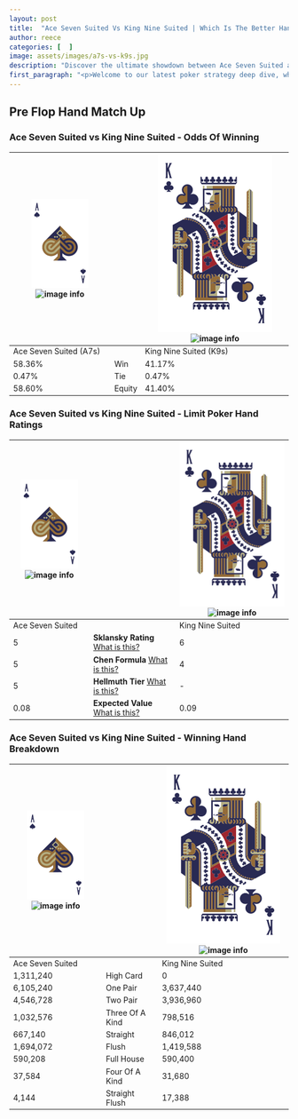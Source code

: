 ```yaml
---
layout: post
title:  "Ace Seven Suited Vs King Nine Suited | Which Is The Better Hand In Poker? A Complete Guide"
author: reece
categories: [  ]
image: assets/images/a7s-vs-k9s.jpg
description: "Discover the ultimate showdown between Ace Seven Suited and King Nine Suited in poker! Uncover the odds, strategies, and scenarios where one hand triumphs over the other. Get ready to up your poker game with this thrilling analysis."
first_paragraph: "<p>Welcome to our latest poker strategy deep dive, where we're pitting two distinct hands against each other in a high-stakes showdown: Ace Seven Suited vs King Nine Suited.</p><p>In the dynamic world of poker, every decision counts, and knowing which hand holds the upper hand is key to your success at the table.</p><p>In this article, we'll dissect these two hands, explore the scenarios where one dominates the other, and equip you with the knowledge to make strategic choices that can tip the odds in your favor.</p><p>Get ready to unravel the intriguing dynamics of these poker hands and elevate your game to new heights.</p>"
---
```




[comment]: # (sp0)

## Pre Flop Hand Match Up

<div class="table hand-ratings" markdown="1"> 



### Ace Seven Suited vs King Nine Suited - Odds Of Winning


    
| ![image info](assets/images/hand1/A.png) ![image info](assets/images/hand1/7s.png) |  | ![image info](assets/images/hand2/K.png) ![image info](assets/images/hand2/9s.png) |
| -------- | -------- | -------- |
| Ace Seven Suited (A7s) |  | King Nine Suited (K9s) |
| 58.36% | Win | 41.17% |
| 0.47% | Tie | 0.47% |
| 58.60% | Equity | 41.40% |




[comment]: # (sp1)



### Ace Seven Suited vs King Nine Suited - Limit Poker Hand Ratings


    
| ![image info](assets/images/hand1/A.png) ![image info](assets/images/hand1/7s.png) |  | ![image info](assets/images/hand2/K.png) ![image info](assets/images/hand2/9s.png) |
| -------- | -------- | -------- |
| Ace Seven Suited |  | King Nine Suited |
| 5 | **Sklansky Rating** [What is this?](/sklansky-rating-explained) | 6 |
| 5 | **Chen Formula** [What is this?](/chen-formula-explained) | 4 |
| 5 | **Hellmuth Tier** [What is this?](/Hellmuth-tier-explained) | - |
| 0.08 | **Expected Value** [What is this?](/expected-value-explained) | 0.09 |




[comment]: # (sp2)



### Ace Seven Suited vs King Nine Suited - Winning Hand Breakdown


    
| ![image info](assets/images/hand1/A.png) ![image info](assets/images/hand1/7s.png) |  | ![image info](assets/images/hand2/K.png) ![image info](assets/images/hand2/9s.png) |
| -------- | -------- | -------- |
| Ace Seven Suited |  | King Nine Suited |
| 1,311,240 | High Card | 0 |
| 6,105,240 | One Pair | 3,637,440 |
| 4,546,728 | Two Pair | 3,936,960 |
| 1,032,576 | Three Of A Kind | 798,516 |
| 667,140 | Straight | 846,012 |
| 1,694,072 | Flush | 1,419,588 |
| 590,208 | Full House | 590,400 |
| 37,584 | Four Of A Kind | 31,680 |
| 4,144 | Straight Flush | 17,388 |




[comment]: # (sp3)



</div>

[comment]: # (sp4)



[comment]: # (sp5)

